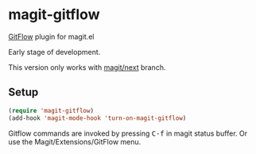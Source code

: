 magit-gitflow
=============

[GitFlow][gitflow] plugin for magit.el

Early stage of development.

This version only works with [magit/next][magit] branch.


Setup
-----

```lisp
(require 'magit-gitflow)
(add-hook 'magit-mode-hook 'turn-on-magit-gitflow)
```

Gitflow commands are invoked by pressing <kbd>C-f</kbd> in magit status
buffer. Or use the Magit/Extensions/GitFlow menu. 


[gitflow]: https://github.com/petervanderdoes/gitflow
[magit]: https://github.com/magit/magit/tree/next
